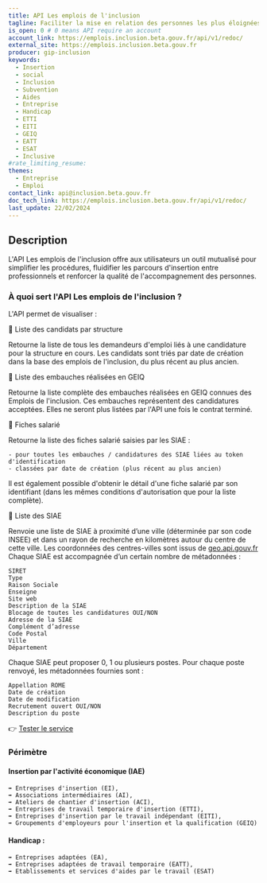 ```yaml
---
title: API Les emplois de l'inclusion
tagline: Faciliter la mise en relation des personnes les plus éloignées de l'emploi avec les employeurs solidaires (SIAE, GEIQ, EA et EATT) et les accompagnants (orienteurs et prescripteurs habilités).
is_open: 0 # 0 means API require an account
account_link: https://emplois.inclusion.beta.gouv.fr/api/v1/redoc/
external_site: https://emplois.inclusion.beta.gouv.fr
producer: gip-inclusion
keywords:
  - Insertion
  - social
  - Inclusion
  - Subvention
  - Aides
  - Entreprise
  - Handicap
  - ETTI
  - EITI
  - GEIQ
  - EATT
  - ESAT
  - Inclusive
#rate_limiting_resume: 
themes:
  - Entreprise
  - Emploi
contact_link: api@inclusion.beta.gouv.fr
doc_tech_link: https://emplois.inclusion.beta.gouv.fr/api/v1/redoc/
last_update: 22/02/2024
---
```

## Description

L'API Les emplois de l'inclusion offre aux utilisateurs un outil mutualisé pour simplifier les procédures, fluidifier les parcours d'insertion entre professionnels et renforcer la qualité de l'accompagnement des personnes.

### À quoi sert l'API Les emplois de l'inclusion ?


L'API permet de visualiser :

🔎 Liste des candidats par structure

Retourne la liste de tous les demandeurs d'emploi liés à une candidature pour la structure en cours.
Les candidats sont triés par date de création dans la base des emplois de l'inclusion, du plus récent au plus ancien.

🔎 Liste des embauches réalisées en GEIQ

Retourne la liste complète des embauches réalisées en GEIQ connues des Emplois de l'inclusion. Ces embauches représentent des candidatures acceptées.
Elles ne seront plus listées par l'API une fois le contrat terminé.

🔎 Fiches salarié

Retourne la liste des fiches salarié saisies par les SIAE :

```
- pour toutes les embauches / candidatures des SIAE liées au token d'identification
- classées par date de création (plus récent au plus ancien)

```

Il est également possible d'obtenir le détail d'une fiche salarié par son identifiant (dans les mêmes conditions d'autorisation que pour la liste complète).

🔎 Liste des SIAE

Renvoie une liste de SIAE à proximité d’une ville (déterminée par son code INSEE) et dans un rayon de recherche en kilomètres autour du centre de cette ville.
Les coordonnées des centres-villes sont issus de [geo.api.gouv.fr](https://geo.api.gouv.fr/)
Chaque SIAE est accompagnée d’un certain nombre de métadonnées :

```
SIRET
Type
Raison Sociale
Enseigne
Site web
Description de la SIAE
Blocage de toutes les candidatures OUI/NON
Adresse de la SIAE
Complément d’adresse
Code Postal
Ville
Département

```

Chaque SIAE peut proposer 0, 1 ou plusieurs postes. Pour chaque poste renvoyé, les métadonnées fournies sont :

```
Appellation ROME
Date de création
Date de modification
Recrutement ouvert OUI/NON
Description du poste

```

👉 [Tester le service](https://emplois.inclusion.beta.gouv.fr)

### Périmètre

#### Insertion par l'activité économique (IAE)

```
➡️ Entreprises d'insertion (EI),
➡️ Associations intermédiaires (AI),
➡️ Ateliers de chantier d'insertion (ACI),
➡️ Entreprises de travail temporaire d'insertion (ETTI),
➡️ Entreprises d'insertion par le travail indépendant (EITI),
➡️ Groupements d'employeurs pour l'insertion et la qualification (GEIQ)

```

#### Handicap :

```
➡️ Entreprises adaptées (EA),
➡️ Entreprises adaptées de travail temporaire (EATT),
➡️ Etablissements et services d'aides par le travail (ESAT)

```
